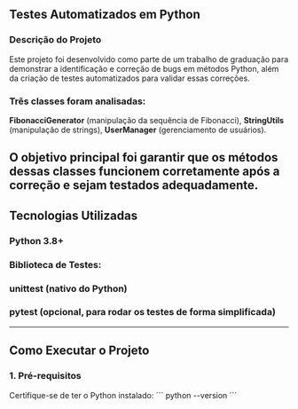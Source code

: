 ## Testes Automatizados em Python
### Descrição do Projeto
Este projeto foi desenvolvido como parte de um trabalho de graduação para demonstrar a identificação e correção de bugs em métodos Python, além da criação de testes automatizados para validar essas correções.

### Três classes foram analisadas:

**FibonacciGenerator** (manipulação da sequência de Fibonacci),
**StringUtils** (manipulação de strings),
**UserManager** (gerenciamento de usuários).

O objetivo principal foi garantir que os métodos dessas classes funcionem corretamente após a correção e sejam testados adequadamente.
---
## Tecnologias Utilizadas
### Python 3.8+
### Biblioteca de Testes:
### unittest (nativo do Python)
### pytest (opcional, para rodar os testes de forma simplificada)
---
## Como Executar o Projeto
### 1. Pré-requisitos
Certifique-se de ter o Python instalado:
´´´
python --version
´´´
